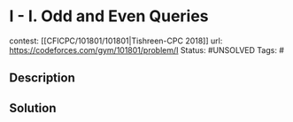 # I - I. Odd and Even Queries

contest: [[CFICPC/101801/101801|Tishreen-CPC 2018]]
url: https://codeforces.com/gym/101801/problem/I
Status: #UNSOLVED
Tags: #

## Description

## Solution

